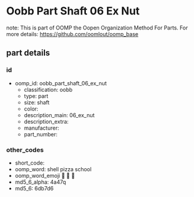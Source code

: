 # Oobb Part Shaft 06 Ex Nut  

note: This is part of OOMP the Oopen Organization Method For Parts. For more details: https://github.com/oomlout/oomp_base

##  part details





### id
* oomp_id: oobb_part_shaft_06_ex_nut
  * classification: oobb
  * type: part
  * size: shaft
  * color: 
  * description_main: 06_ex_nut
  * description_extra: 
  * manufacturer: 
  * part_number: 

### other_codes
* short_code: 
* oomp_word: shell pizza school
* oomp_word_emoji :shell: :pizza: :school:
* md5_6_alpha: 4a47q
* md5_6: 6db7d6